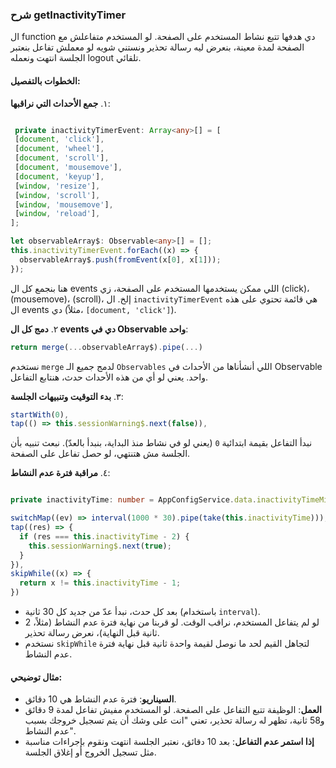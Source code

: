 ### شرح getInactivityTimer

ال function دي هدفها تتبع نشاط المستخدم على الصفحة. لو المستخدم متفاعلش مع الصفحة لمدة معينة، بنعرض ليه رسالة تحذير ونستني شويه لو معملش تفاعل بنعتبر الجلسة انتهت ونعمله logout تلقائي.


#### الخطوات بالتفصيل:

١. **جمع الأحداث التي نراقبها**:
   
   ```typescript
   
    private inactivityTimerEvent: Array<any>[] = [
    [document, 'click'],
    [document, 'wheel'],
    [document, 'scroll'],
    [document, 'mousemove'],
    [document, 'keyup'],
    [window, 'resize'],
    [window, 'scroll'],
    [window, 'mousemove'],
    [window, 'reload'],
   ];

   let observableArray$: Observable<any>[] = [];
   this.inactivityTimerEvent.forEach((x) => {
     observableArray$.push(fromEvent(x[0], x[1]));
   });
   
   ```
هنا بنجمع كل ال events اللي ممكن يستخدمها المستخدم على الصفحة، زي (click)، (mousemove)، (scroll)، إلخ. 
ال `inactivityTimerEvent` هي قائمة تحتوي على هذه ال events دي (مثلاً، `[document, 'click']`).

٢. **دمج كل ال events دي في Observable واحد**:
   ```typescript
   return merge(...observableArray$).pipe(...)
   ```
نستخدم `merge` لدمج جميع الـ `Observables` اللي أنشأناها من الأحداث في Observable واحد. يعني لو أي من هذه الأحداث حدث، هنتابع التفاعل.

٣. **بدء التوقيت وتنبيهات الجلسة**:
   ```typescript
   startWith(0),
   tap(() => this.sessionWarning$.next(false)),
   ```
نبدأ التفاعل بقيمة ابتدائية `0` (يعني لو في نشاط منذ البداية، بنبدأ بالعدّ). 
نبعث تنبيه بأن الجلسة مش هتنتهي، لو حصل تفاعل على الصفحة.

٤. **مراقبة فترة عدم النشاط**:
   ```typescript

  private inactivityTime: number = AppConfigService.data.inactivityTimeMins * 2;

   switchMap((ev) => interval(1000 * 30).pipe(take(this.inactivityTime))),
   tap((res) => {
     if (res === this.inactivityTime - 2) {
       this.sessionWarning$.next(true);
     }
   }),
   skipWhile((x) => {
     return x != this.inactivityTime - 1;
   })
   ```
   - بعد كل حدث، نبدأ عدّ من جديد كل 30 ثانية (باستخدام `interval`).
   - لو لم يتفاعل المستخدم، نراقب الوقت. لو قربنا من نهاية فترة عدم النشاط (مثلاً، 2 ثانية قبل النهاية)، نعرض رسالة تحذير.
   - نستخدم `skipWhile` لتجاهل القيم لحد ما نوصل لقيمة واحدة ثانية قبل نهاية فترة عدم النشاط.

#### مثال توضيحي:

- **السيناريو**: فترة عدم النشاط هي 10 دقائق.
- **العمل**: الوظيفة تتبع التفاعل على الصفحة. لو المستخدم مفيش تفاعل لمدة 9 دقائق و58 ثانية، تظهر له رسالة تحذير، تعني "انت على وشك أن يتم تسجيل خروجك بسبب عدم النشاط".
- **إذا استمر عدم التفاعل**: بعد 10 دقائق، نعتبر الجلسة انتهت ونقوم بإجراءات مناسبة مثل تسجيل الخروج أو إغلاق الجلسة.

